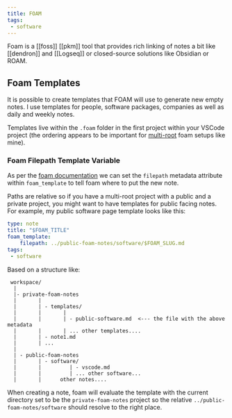 ```yaml
---
title: FOAM
tags:
 - software
---
```


Foam is a [[foss]] [[pkm]] tool that provides rich linking of notes a bit like [[dendron]] and [[Logseq]] or closed-source solutions like Obsidian or ROAM.

## Foam Templates

It is possible to create templates that FOAM will use to generate new empty notes. I use templates for people, software packages, companies as well as daily and weekly notes.

Templates live within the `.foam` folder in the first project within your VSCode project (the ordering appears to be important for [multi-root](https://code.visualstudio.com/docs/editor/multi-root-workspaces) foam setups like mine).

### Foam Filepath Template Variable

As per the [foam documentation](https://foambubble.github.io/foam/user/features/note-templates#metadata) we can set the `filepath` metadata attribute within `foam_template` to tell foam where to put the new note.

Paths are relative so if you have a multi-root project with a public and a private project, you might want to have templates for public facing notes. For example, my public software page template looks like this:

```yaml
type: note
title: "$FOAM_TITLE"
foam_template:
    filepath: ../public-foam-notes/software/$FOAM_SLUG.md
tags:
 - software
```

Based on a structure like:

```
 workspace/
  |
  |- private-foam-notes 
  |       |
  |       | - templates/
  |       |       |
  |       |       | - public-software.md  <--- the file with the above metadata
  |       |       | ... other templates....
  |       | - note1.md
  |       | ...
  |
  | - public-foam-notes 
  |       | - software/ 
  |       |         | - vscode.md
  |       |         | ... other software...
  |       |      other notes....
```

When creating a note, foam will evaluate the template with the current directory set to be the `private-foam-notes` project so the relative `../public-foam-notes/software` should resolve to the right place.